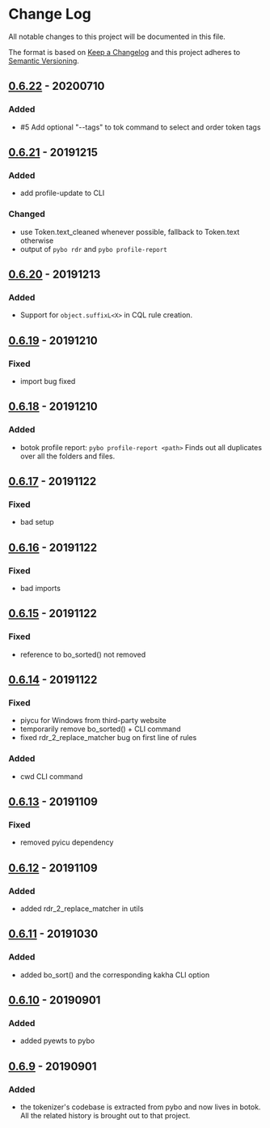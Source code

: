 # Change Log

All notable changes to this project will be documented in this file.

The format is based on [Keep a Changelog](http://keepachangelog.com/) and this project adheres to [Semantic Versioning](http://semver.org/).

## [0.6.22](https://github.com/Esukhia/pybo/releases/tag/v0.6.22) - 20200710
### Added
 * #5 Add optional "--tags" to tok command to select and order token tags

## [0.6.21](https://github.com/Esukhia/pybo/releases/tag/v0.6.21) - 20191215
### Added
 * add profile-update to CLI
### Changed
 * use Token.text_cleaned whenever possible, fallback to Token.text otherwise
 * output of `pybo rdr` and `pybo profile-report`

## [0.6.20](https://github.com/Esukhia/pybo/releases/tag/v0.6.20) - 20191213
### Added
 * Support for `object.suffixL<X>` in CQL rule creation.

## [0.6.19](https://github.com/Esukhia/pybo/releases/tag/v0.6.19) - 20191210
### Fixed
 * import bug fixed

## [0.6.18](https://github.com/Esukhia/pybo/releases/tag/v0.6.18) - 20191210
### Added
 * botok profile report: `pybo profile-report <path>`
 Finds out all duplicates over all the folders and files.

## [0.6.17](https://github.com/Esukhia/pybo/releases/tag/v0.6.17) - 20191122
### Fixed
 * bad setup

## [0.6.16](https://github.com/Esukhia/pybo/releases/tag/v0.6.16) - 20191122
### Fixed
 * bad imports

## [0.6.15](https://github.com/Esukhia/pybo/releases/tag/v0.6.15) - 20191122
### Fixed
 * reference to bo_sorted() not removed

## [0.6.14](https://github.com/Esukhia/pybo/releases/tag/v0.6.14) - 20191122
### Fixed
 * piycu for Windows from third-party website
 * temporarily remove bo_sorted() + CLI command
 * fixed rdr_2_replace_matcher bug on first line of rules
### Added
 * cwd CLI command

## [0.6.13](https://github.com/Esukhia/pybo/releases/tag/v0.6.13) - 20191109
### Fixed
 * removed pyicu dependency

## [0.6.12](https://github.com/Esukhia/pybo/releases/tag/v0.6.12) - 20191109
### Added
 * added rdr_2_replace_matcher in utils

## [0.6.11](https://github.com/Esukhia/pybo/releases/tag/v0.6.11) - 20191030
### Added
 * added bo_sort() and the corresponding kakha CLI option

## [0.6.10](https://github.com/Esukhia/pybo/releases/tag/v0.6.10) - 20190901
### Added
 * added pyewts to pybo

## [0.6.9](https://github.com/Esukhia/pybo/releases/tag/v0.6.9) - 20190901
### Added
 * the tokenizer's codebase is extracted from pybo and now lives in botok. All the related history is brought out to that project.
